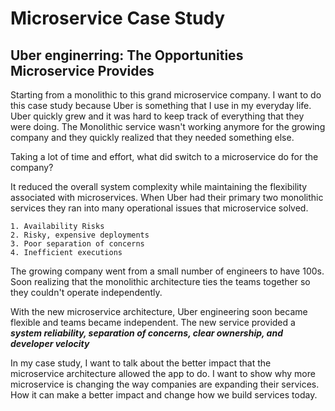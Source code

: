 # Microservice Case Study 


## Uber enginerring: The Opportunities Microservice Provides 
  Starting from a monolithic to this grand microservice company. 
I want to do this case study because Uber is something that I use in my everyday life. 
Uber quickly grew and it was hard to keep track of everything that they were doing. The Monolithic service wasn't working anymore for the growing company and they quickly realized that they needed something else. 

  Taking a lot of time and effort, what did switch to a microservice do for the company? 

It reduced the overall system complexity while maintaining the flexibility associated with microservices. When Uber had their primary two monolithic services they ran into many operational issues that microservice solved. 



    1. Availability Risks 
    2. Risky, expensive deployments 
    3. Poor separation of concerns 
    4. Inefficient executions 

  The growing company went from a small number of engineers to have 100s. Soon realizing that the monolithic architecture ties the teams together so they couldn't operate independently. 

  With the new microservice architecture, Uber engineering soon became flexible and teams became independent. The new service provided a ***system reliability, separation of concerns, clear ownership, and developer velocity*** 

  In my case study, I want to talk about the better impact that the microservice architecture allowed the app to do. I want to show why more microservice is changing the way companies are expanding their services. How it can make a better impact and change how we build services today. 
